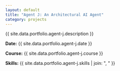 ```yaml
---
layout: default
title: "Agent J: An Architectural AI Agent"
category: projects
---
```


{{ site.data.portfolio.agent-j.description }}

**Date:** {{ site.data.portfolio.agent-j.date }}

**Course:** {{ site.data.portfolio.agent-j.course }}

**Skills:** {{ site.data.portfolio.agent-j.skills | join: ", " }}
